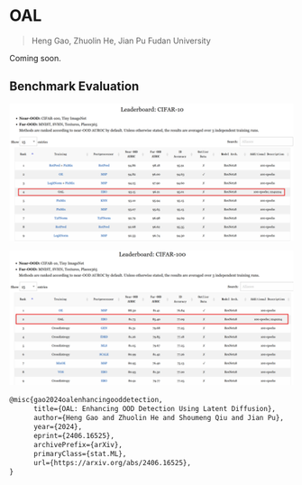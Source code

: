 # OAL

> Heng Gao, Zhuolin He, Jian Pu
> Fudan University  

Coming soon.

## Benchmark Evaluation
![image](OAL-cifar10-benchmark.png)

![image](OAL-cifar100-benchmark.png)


```
@misc{gao2024oalenhancingooddetection,
      title={OAL: Enhancing OOD Detection Using Latent Diffusion}, 
      author={Heng Gao and Zhuolin He and Shoumeng Qiu and Jian Pu},
      year={2024},
      eprint={2406.16525},
      archivePrefix={arXiv},
      primaryClass={stat.ML},
      url={https://arxiv.org/abs/2406.16525}, 
}
```
